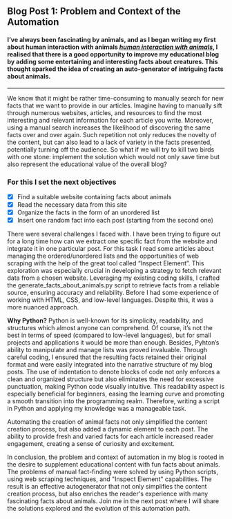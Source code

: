 ## Blog Post 1: Problem and Context of the Automation

#### I’ve always been fascinating by animals, and as I began writing my first about human interaction with animals [*human interaction with animals*](https://github.com/23W-GBAC/NastLenBlog/blob/main/First_Post.md), I realised that there is a good opportunity to improve my educational blog by adding some entertaining and interesting facts about creatures. This thought sparked the idea of creating an auto-generator of intriguing facts about animals.
<hr>
We know that it might be rather time-consuming to manually search for new facts that we want to provide in our articles. Imagine having to manually sift through numerous websites, articles, and resources to find the most interesting and relevant information for each article you write. Moreover, using a manual search increases the likelihood of discovering the same facts over and over again. Such repetition not only reduces the novelty of the content, but can also lead to a lack of variety in the facts presented, potentially turning off the audience. So what if we will try to kill two birds with one stone: implement the solution which would not only save time but also represent the educational value of the overall blog? 
 
 ### For this I set the next objectives

- [x] Find a suitable website containing facts about animals
- [x] Read the necessary data from this site
- [x] Organize the facts in the form of an unordered list
- [x] Insert one random fact into each post (starting from the second one)

There were several challenges I faced with. I have been trying to figure out for a long time how can we extract one specific fact from the website and integrate it in one particular post. For this task I read some articles about managing the ordered/unordered lists and the opportunities of web scraping with the help of the great tool called “Inspect Element”. This exploration was especially crucial in developing a strategy to fetch relevant data from a chosen website. Leveraging my existing coding skills, I crafted the generate_facts_about_animals.py script to retrieve facts from a reliable source, ensuring accuracy and reliability. Before I had some experience of working with HTML, CSS, and low-level languages. Despite this, it was a more nuanced approach. 

**Why Python?**
Python is well-known for its simplicity, readability, and structures which almost anyone can comprehend. Of course, it’s not the best in terms of speed (compared to low-level languages), but for small projects and applications it would be more than enough. Besides, Pyhton’s ability to manipulate and manage lists was proved invaluable. Through careful coding, I ensured that the resulting facts retained their original format and were easily integrated into the narrative structure of my blog posts. The use of indentation to denote blocks of code not only enforces a clean and organized structure but also eliminates the need for excessive punctuation, making Python code visually intuitive. This readability aspect is especially beneficial for beginners, easing the learning curve and promoting a smooth transition into the programming realm.
Therefore, writing a script in Python and applying my knowledge was a manageable task. 

Automating the creation of animal facts not only simplified the content creation process, but also added a dynamic element to each post. The ability to provide fresh and varied facts for each article increased reader engagement, creating a sense of curiosity and excitement.

In conclusion, the problem and context of automation in my blog is rooted in the desire to supplement educational content with fun facts about animals. The problems of manual fact-finding were solved by using Python scripts, using web scraping techniques, and "Inspect Element" capabilities. The result is an effective autogenerator that not only simplifies the content creation process, but also enriches the reader's experience with many fascinating facts about animals. Join me in the next post where I will share the solutions explored and the evolution of this automation path.


